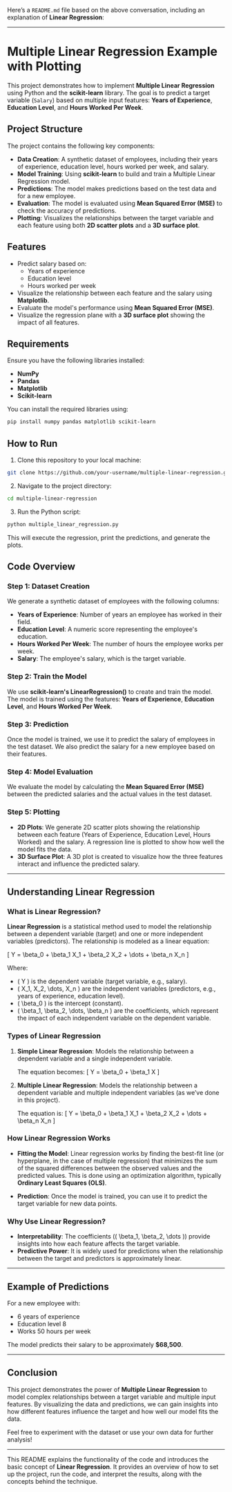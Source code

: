 Here’s a `README.md` file based on the above conversation, including an explanation of **Linear Regression**:

---

# Multiple Linear Regression Example with Plotting

This project demonstrates how to implement **Multiple Linear Regression** using Python and the **scikit-learn** library. The goal is to predict a target variable (`Salary`) based on multiple input features: **Years of Experience**, **Education Level**, and **Hours Worked Per Week**.

## Project Structure

The project contains the following key components:

- **Data Creation**: A synthetic dataset of employees, including their years of experience, education level, hours worked per week, and salary.
- **Model Training**: Using **scikit-learn** to build and train a Multiple Linear Regression model.
- **Predictions**: The model makes predictions based on the test data and for a new employee.
- **Evaluation**: The model is evaluated using **Mean Squared Error (MSE)** to check the accuracy of predictions.
- **Plotting**: Visualizes the relationships between the target variable and each feature using both **2D scatter plots** and a **3D surface plot**.

## Features

- Predict salary based on:
  - Years of experience
  - Education level
  - Hours worked per week
- Visualize the relationship between each feature and the salary using **Matplotlib**.
- Evaluate the model's performance using **Mean Squared Error (MSE)**.
- Visualize the regression plane with a **3D surface plot** showing the impact of all features.

## Requirements

Ensure you have the following libraries installed:

- **NumPy**
- **Pandas**
- **Matplotlib**
- **Scikit-learn**

You can install the required libraries using:

```bash
pip install numpy pandas matplotlib scikit-learn
```

## How to Run

1. Clone this repository to your local machine:

```bash
git clone https://github.com/your-username/multiple-linear-regression.git
```

2. Navigate to the project directory:

```bash
cd multiple-linear-regression
```

3. Run the Python script:

```bash
python multiple_linear_regression.py
```

This will execute the regression, print the predictions, and generate the plots.

## Code Overview

### Step 1: Dataset Creation

We generate a synthetic dataset of employees with the following columns:

- **Years of Experience**: Number of years an employee has worked in their field.
- **Education Level**: A numeric score representing the employee's education.
- **Hours Worked Per Week**: The number of hours the employee works per week.
- **Salary**: The employee's salary, which is the target variable.

### Step 2: Train the Model

We use **scikit-learn's LinearRegression()** to create and train the model. The model is trained using the features: **Years of Experience**, **Education Level**, and **Hours Worked Per Week**.

### Step 3: Prediction

Once the model is trained, we use it to predict the salary of employees in the test dataset. We also predict the salary for a new employee based on their features.

### Step 4: Model Evaluation

We evaluate the model by calculating the **Mean Squared Error (MSE)** between the predicted salaries and the actual values in the test dataset.

### Step 5: Plotting

- **2D Plots**: We generate 2D scatter plots showing the relationship between each feature (Years of Experience, Education Level, Hours Worked) and the salary. A regression line is plotted to show how well the model fits the data.
- **3D Surface Plot**: A 3D plot is created to visualize how the three features interact and influence the predicted salary.

---

## Understanding Linear Regression

### What is Linear Regression?

**Linear Regression** is a statistical method used to model the relationship between a dependent variable (target) and one or more independent variables (predictors). The relationship is modeled as a linear equation:

\[
Y = \beta_0 + \beta_1 X_1 + \beta_2 X_2 + \dots + \beta_n X_n
\]

Where:
- \( Y \) is the dependent variable (target variable, e.g., salary).
- \( X_1, X_2, \dots, X_n \) are the independent variables (predictors, e.g., years of experience, education level).
- \( \beta_0 \) is the intercept (constant).
- \( \beta_1, \beta_2, \dots, \beta_n \) are the coefficients, which represent the impact of each independent variable on the dependent variable.

### Types of Linear Regression

1. **Simple Linear Regression**: Models the relationship between a dependent variable and a single independent variable.
   
   The equation becomes:
   \[
   Y = \beta_0 + \beta_1 X
   \]
   
2. **Multiple Linear Regression**: Models the relationship between a dependent variable and multiple independent variables (as we’ve done in this project).

   The equation is:
   \[
   Y = \beta_0 + \beta_1 X_1 + \beta_2 X_2 + \dots + \beta_n X_n
   \]

### How Linear Regression Works

- **Fitting the Model**: Linear regression works by finding the best-fit line (or hyperplane, in the case of multiple regression) that minimizes the sum of the squared differences between the observed values and the predicted values. This is done using an optimization algorithm, typically **Ordinary Least Squares (OLS)**.
  
- **Prediction**: Once the model is trained, you can use it to predict the target variable for new data points.

### Why Use Linear Regression?

- **Interpretability**: The coefficients (\( \beta_1, \beta_2, \dots \)) provide insights into how each feature affects the target variable.
- **Predictive Power**: It is widely used for predictions when the relationship between the target and predictors is approximately linear.
  
---

## Example of Predictions

For a new employee with:
- 6 years of experience
- Education level 8
- Works 50 hours per week

The model predicts their salary to be approximately **$68,500**.

---

## Conclusion

This project demonstrates the power of **Multiple Linear Regression** to model complex relationships between a target variable and multiple input features. By visualizing the data and predictions, we can gain insights into how different features influence the target and how well our model fits the data.

Feel free to experiment with the dataset or use your own data for further analysis!

---

This README explains the functionality of the code and introduces the basic concept of **Linear Regression**. It provides an overview of how to set up the project, run the code, and interpret the results, along with the concepts behind the technique.
